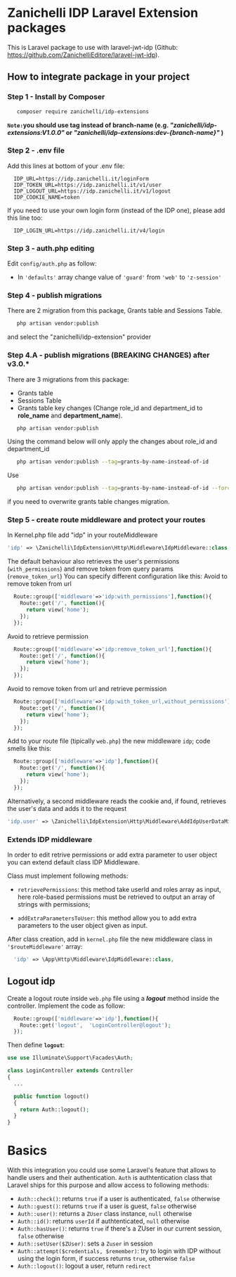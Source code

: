 # Zanichelli IDP Laravel Extension packages

This is Laravel package to use with laravel-jwt-idp (Github: https://github.com/ZanichelliEditore/laravel-jwt-idp).

## How to integrate package in your project

### Step 1 - Install by Composer

```bash
   composer require zanichelli/idp-extensions
```

**`Note:`you should use tag instead of branch-name (e.g. _"zanichelli/idp-extensions:V1.0.0"_ or _"zanichelli/idp-extensions:dev-{branch-name}"_ )**

### Step 2 - .env file

Add this lines at bottom of your .env file:

```
  IDP_URL=https://idp.zanichelli.it/loginForm
  IDP_TOKEN_URL=https://idp.zanichelli.it/v1/user
  IDP_LOGOUT_URL=https://idp.zanichelli.it/v1/logout
  IDP_COOKIE_NAME=token
```

If you need to use your own login form (instead of the IDP one), please add this line too:

```
  IDP_LOGIN_URL=https://idp.zanichelli.it/v4/login
```

### Step 3 - auth.php editing

Edit `config/auth.php` as follow:

- In `'defaults'` array change value of `'guard'` from `'web'` to `'z-session'`

### Step 4 - publish migrations

There are 2 migration from this package, Grants table and Sessions Table.

```bash
   php artisan vendor:publish
```

and select the "zanichelli/idp-extension" provider

### Step 4.A - publish migrations (BREAKING CHANGES) after v3.0.**\***

There are 3 migrations from this package:

- Grants table
- Sessions Table
- Grants table key changes (Change role_id and department_id to **role_name** and **department_name**).

```bash
   php artisan vendor:publish
```

Using the command below will only apply the changes about role_id and department_id

```bash
   php artisan vendor:publish --tag=grants-by-name-instead-of-id
```

Use

```bash
   php artisan vendor:publish --tag=grants-by-name-instead-of-id --force
```

if you need to overwrite grants table changes migration.

### Step 5 - create route middleware and protect your routes

In Kernel.php file add "idp" in your routeMiddleware

```php
'idp' => \Zanichelli\IdpExtension\Http\Middleware\IdpMiddleware::class,
```

The default behaviour also retrieves the user's permissions (`with_permissions`) and remove token from query params (`remove_token_url`)
You can specify different configuration like this:
Avoid to remove token from url
```php
  Route::group(['middleware'=>'idp:with_permissions'],function(){
    Route::get('/', function(){
      return view('home');
    });
  });
```
Avoid to retrieve permission
```php
  Route::group(['middleware'=>'idp:remove_token_url'],function(){
    Route::get('/', function(){
      return view('home');
    });
  });
```
Avoid to remove token from url and retrieve permission
```php
  Route::group(['middleware'=>'idp:with_token_url,without_permissions'],function(){
    Route::get('/', function(){
      return view('home');
    });
  });
```

Add to your route file (tipically `web.php`) the new middleware `idp`; code smells like this:

```php
  Route::group(['middleware'=>'idp'],function(){
    Route::get('/', function(){
      return view('home');
    });
  });
```

Alternatively, a second middleware reads the cookie and, if found, retrieves the user's data and adds it to the request

```php
'idp.user' => \Zanichelli\IdpExtension\Http\Middleware\AddIdpUserDataMiddleware::class,
```

### Extends IDP middleware

In order to edit retrive permissions or add extra parameter to user object you can extend default class IDP Middleware.

Class must implement following methods:

- `retrievePermissions`: this method take userId and roles array as input, here role-based permissions must be retrieved to output an array of strings with permissions;

- `addExtraParametersToUser`: this method allow you to add extra parameters to the user object given as input.

After class creation, add in `kernel.php` file the new middleware class in `'$routeMiddleware'` array:

```php
  'idp' => \App\Http\Middleware\IdpMiddleware::class,
```

## Logout idp

Create a logout route inside `web.php` file using a **_logout_** method inside the controller.
Implement the code as follow:

```php
  Route::group(['middleware'=>'idp'],function(){
    Route::get('logout',  'LoginController@logout');
  });
```

Then define **`logout`**:

```php
use use Illuminate\Support\Facades\Auth;

class LoginController extends Controller
{
  ...

  public function logout()
  {
    return Auth::logout();
  }
}
```

# Basics

With this integration you could use some Laravel's feature that allows to handle users and their authentication.
`Auth` is authtentication class that Laravel ships for this purpose and allow access to following methods:

- `Auth::check()`: returns `true` if a user is authenticated, `false` otherwise
- `Auth::guest()`: returns `true` if a user is guest, `false` otherwise
- `Auth::user()`: returns a `ZUser` class instance, `null` otherwise
- `Auth::id()`: returns `userId` if authtenticated, `null` otherwise
- `Auth::hasUser()`: returns `true` if there's a ZUser in our current session, `false` otherwise
- `Auth::setUser($ZUser)`: sets a `Zuser` in session
- `Auth::attempt($credentials, $remember)`: try to login with IDP without using the login form, if success returns `true`, otherwise `false`
- `Auth::logout()`: logout a user, return `redirect`
